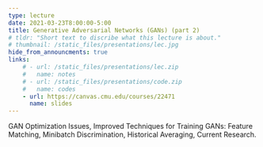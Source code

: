 ```yaml
---
type: lecture
date: 2021-03-23T8:00:00-5:00
title: Generative Adversarial Networks (GANs) (part 2)
# tldr: "Short text to discribe what this lecture is about."
# thumbnail: /static_files/presentations/lec.jpg
hide_from_announcments: true
links: 
    # - url: /static_files/presentations/lec.zip
    #   name: notes
    # - url: /static_files/presentations/code.zip
    #   name: codes
    - url: https://canvas.cmu.edu/courses/22471
      name: slides
---
```

<!-- **Suggested Readings:**
- [Readings 1](http://example.com)
- [Readings 2](http://example.com) -->
GAN Optimization Issues, Improved Techniques for Training GANs: Feature Matching, Minibatch Discrimination, Historical Averaging, Current Research. 
